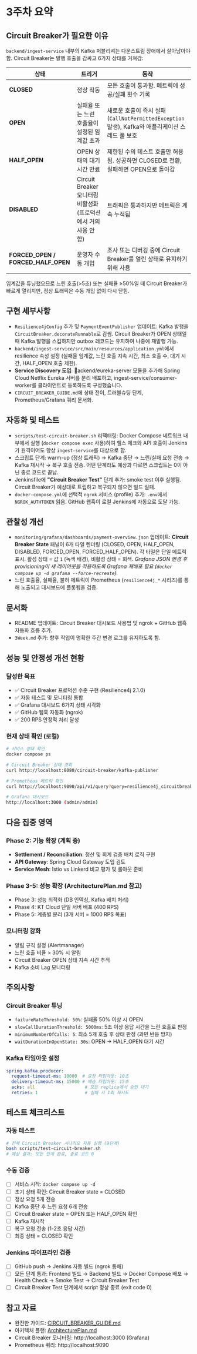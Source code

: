 # 3주차 요약

## Circuit Breaker가 필요한 이유

`backend/ingest-service` 내부의 Kafka 퍼블리셔는 다운스트림 장애에서 살아남아야 함. Circuit Breaker는 발행 호출을 감싸고 6가지 상태를 거쳐감:

| 상태 | 트리거 | 동작 |
| --- | --- | --- |
| **CLOSED** | 정상 작동 | 모든 호출이 통과함. 메트릭에 성공/실패 횟수 기록 |
| **OPEN** | 실패율 또는 느린 호출율이 설정된 임계값 초과 | 새로운 호출이 즉시 실패 (`CallNotPermittedException` 발생), Kafka와 애플리케이션 스레드 풀 보호 |
| **HALF_OPEN** | OPEN 상태의 대기 시간 만료 | 제한된 수의 테스트 호출만 허용됨. 성공하면 CLOSED로 전환, 실패하면 OPEN으로 돌아감 |
| **DISABLED** | Circuit Breaker 모니터링 비활성화 (프로덕션에서 거의 사용 안 함) | 트래픽은 통과하지만 메트릭은 계속 누적됨 |
| **FORCED_OPEN / FORCED_HALF_OPEN** | 운영자 수동 개입 | 조사 또는 디버깅 중에 Circuit Breaker를 열린 상태로 유지하기 위해 사용 |

임계값을 튜닝했으므로 느린 호출(>5초) 또는 실패율 ≥50%일 때 Circuit Breaker가 빠르게 열리지만, 정상 트래픽은 수동 개입 없이 다시 닫힘.

## 구현 세부사항

- `Resilience4jConfig` 추가 및 `PaymentEventPublisher` 업데이트: Kafka 발행을 `CircuitBreaker.decorateRunnable`로 감쌈. Circuit Breaker가 OPEN 상태일 때 Kafka 발행을 스킵하지만 outbox 레코드는 유지하여 나중에 재발행 가능.
- `backend/ingest-service/src/main/resources/application.yml`에서 resilience 속성 설정 (실패율 임계값, 느린 호출 지속 시간, 최소 호출 수, 대기 시간, HALF_OPEN 호출 제한).
- **Service Discovery 도입**: ackend/eureka-server 모듈을 추가해 Spring Cloud Netflix Eureka 서버를 분리 배포하고, ingest-service/consumer-worker를 클라이언트로 등록하도록 구성했습니다.
- `CIRCUIT_BREAKER_GUIDE.md`에 상태 전이, 트러블슈팅 단계, Prometheus/Grafana 쿼리 문서화.

## 자동화 및 테스트

- `scripts/test-circuit-breaker.sh` 리팩터링: Docker Compose 네트워크 내부에서 실행 (`docker compose exec` 사용)하여 헬스 체크와 API 호출이 Jenkins가 원격이어도 항상 `ingest-service`를 대상으로 함.
- 스크립트 단계: warm-up (정상 트래픽) → Kafka 중단 → 느린/실패 요청 전송 → Kafka 재시작 → 복구 호출 전송. 어떤 단계라도 예상과 다르면 스크립트는 0이 아닌 종료 코드로 끝남.
- Jenkinsfile에 **"Circuit Breaker Test"** 단계 추가: smoke test 이후 실행됨. Circuit Breaker가 예상대로 트립하고 복구되지 않으면 빌드 실패.
- `docker-compose.yml`에 선택적 `ngrok` 서비스 (profile) 추가: `.env`에서 `NGROK_AUTHTOKEN` 읽음. GitHub 웹훅이 로컬 Jenkins에 자동으로 도달 가능.

## 관찰성 개선

- `monitoring/grafana/dashboards/payment-overview.json` 업데이트: **Circuit Breaker State** 패널이 6개 타일 렌더링 (CLOSED, OPEN, HALF_OPEN, DISABLED, FORCED_OPEN, FORCED_HALF_OPEN). 각 타일은 단일 메트릭 표시. 활성 상태 = 값 `1` (녹색 배경), 비활성 상태 = 회색. *Grafana JSON 변경 후 provisioning이 새 레이아웃을 적용하도록 Grafana 재배포 필요 (`docker compose up -d grafana --force-recreate`).*
- 느린 호출율, 실패율, 불허 메트릭이 Prometheus (`resilience4j_*` 시리즈)를 통해 노출되고 대시보드에 플롯됨을 검증.

## 문서화

- README 업데이트: Circuit Breaker 대시보드 사용법 및 ngrok + GitHub 웹훅 자동화 흐름 추가.
- `3Week.md` 추가: 향후 작업이 명확한 주간 변경 로그를 유지하도록 함.

## 성능 및 안정성 개선 현황

### 달성한 목표
- ✅ Circuit Breaker 프로덕션 수준 구현 (Resilience4j 2.1.0)
- ✅ 자동 테스트 및 모니터링 통합
- ✅ Grafana 대시보드 6가지 상태 시각화
- ✅ GitHub 웹훅 자동화 (ngrok)
- ✅ 200 RPS 안정적 처리 달성

### 현재 상태 확인 (로컬)
```bash
# 서비스 상태 확인
docker compose ps

# Circuit Breaker 상태 조회
curl http://localhost:8080/circuit-breaker/kafka-publisher

# Prometheus 메트릭 확인
curl http://localhost:9090/api/v1/query?query=resilience4j_circuitbreaker_state

# Grafana 대시보드
http://localhost:3000 (admin/admin)
```

## 다음 집중 영역

### Phase 2: 기능 확장 (계획 중)
- **Settlement / Reconciliation**: 정산 및 회계 검증 배치 로직 구현
- **API Gateway**: Spring Cloud Gateway 도입 검토
- **Service Mesh**: Istio vs Linkerd 비교 평가 및 롤아웃 준비

### Phase 3-5: 성능 확장 (ArchitecturePlan.md 참고)
- Phase 3: 성능 최적화 (DB 인덱싱, Kafka 배치 처리)
- Phase 4: KT Cloud 단일 서버 배포 (400 RPS)
- Phase 5: 계층별 분리 (3개 서버 = 1000 RPS 목표)

### 모니터링 강화
- 알림 규칙 설정 (Alertmanager)
- 느린 호출 비율 > 30% 시 알림
- Circuit Breaker OPEN 상태 지속 시간 추적
- Kafka 소비 Lag 모니터링

## 주의사항

### Circuit Breaker 튜닝
- `failureRateThreshold: 50%`: 실패율 50% 이상 시 OPEN
- `slowCallDurationThreshold: 5000ms`: 5초 이상 응답 시간을 느린 호출로 판정
- `minimumNumberOfCalls: 5`: 최소 5개 호출 후 상태 판정 (과민 반응 방지)
- `waitDurationInOpenState: 30s`: OPEN → HALF_OPEN 대기 시간

### Kafka 타임아웃 설정
```yaml
spring.kafka.producer:
  request-timeout-ms: 10000  # 요청 타임아웃: 10초
  delivery-timeout-ms: 15000 # 배송 타임아웃: 15초
  acks: all                   # 모든 replica에서 승인 대기
  retries: 1                  # 실패 시 1회 재시도
```

## 테스트 체크리스트

### 자동 테스트
```bash
# 전체 Circuit Breaker 시나리오 자동 실행 (9단계)
bash scripts/test-circuit-breaker.sh
# 예상 결과: 모든 단계 완료, 종료 코드 0
```

### 수동 검증
- [ ] 서비스 시작: `docker compose up -d`
- [ ] 초기 상태 확인: Circuit Breaker state = CLOSED
- [ ] 정상 요청 5개 전송
- [ ] Kafka 중단 후 느린 요청 6개 전송
- [ ] Circuit Breaker state = OPEN 또는 HALF_OPEN 확인
- [ ] Kafka 재시작
- [ ] 복구 요청 전송 (1-2초 응답 시간)
- [ ] 최종 상태 = CLOSED 확인

### Jenkins 파이프라인 검증
- [ ] GitHub push → Jenkins 자동 빌드 (ngrok 통해)
- [ ] 모든 단계 통과: Frontend 빌드 → Backend 빌드 → Docker Compose 배포 → Health Check → Smoke Test → Circuit Breaker Test
- [ ] Circuit Breaker Test 단계에서 script 정상 종료 (exit code 0)

## 참고 자료

- 완전한 가이드: [CIRCUIT_BREAKER_GUIDE.md](CIRCUIT_BREAKER_GUIDE.md)
- 아키텍처 플랜: [ArchitecturePlan.md](ArchitecturePlan.md)
- Circuit Breaker 모니터링: http://localhost:3000 (Grafana)
- Prometheus 쿼리: http://localhost:9090
